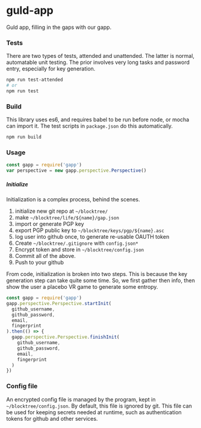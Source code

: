 # guld-app

Guld app, filling in the gaps with our gapp.

### Tests

There are two types of tests, attended and unattended. The latter is normal, automatable unit testing. The prior involves very long tasks and password entry, especially for key generation.

``` bash
npm run test-attended
# or
npm run test
```

### Build

This library uses es6, and requires babel to be run before node, or mocha can import it. The test scripts in `package.json` do this automatically.

``` bash
npm run build
```

### Usage

``` javascript
const gapp = require('gapp')
var perspective = new gapp.perspective.Perspective()
```

##### Initialize

Initialization is a complex process, behind the scenes.

1. initialize new git repo at `~/blocktree/`
2. make `~/blocktree/life/${name}/gap.json`
3. import or generate PGP key
4. export PGP public key to `~/blocktree/keys/pgp/${name}.asc`
5. log user into github once, to generate re-usable OAUTH token
6. Create `~/blocktree/.gitignore` with `config.json*`
7. Encrypt token and store in `~/blocktree/config.json`
8. Commit all of the above.
9. Push to your github

From code, initialization is broken into two steps. This is because the key generation step can take quite some time. So, we first gather then info, then show the user a placebo VR game to generate some entropy.

``` javascript
const gapp = require('gapp')
gapp.perspective.Perspective.startInit(
  github_username,
  github_password,
  email,
  fingerprint
).then(() => {
  gapp.perspective.Perspective.finishInit(
    github_username,
    github_password,
    email,
    fingerprint
  )
})
```

### Config file

An encrypted config file is managed by the program, kept in `~/blocktree/config.json`. By default, this file is ignored by git. This file can be used for keeping secrets needed at runtime, such as authentication tokens for github and other services.

